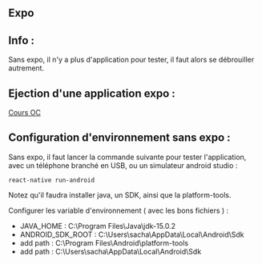 ## Expo

Info :
-------------------
Sans expo, il n'y a plus d'application pour tester, il faut alors se débrouiller autrement.


Ejection d'une application expo  :
-------------------

[Cours OC](https://openclassrooms.com/fr/courses/4902061-developpez-une-application-mobile-react-native/4959616-formalisez-votre-application-pour-utiliser-les-composants-du-device)


Configuration d'environnement sans expo :
-------------------------------------------


Sans expo, il faut lancer la commande suivante pour tester l'application, avec un téléphone branché en USB, ou un simulateur android studio :

    react-native run-android

Notez qu'il faudra installer java, un SDK, ainsi que la platform-tools.

Configurer les variable d'environnement ( avec les bons fichiers ) :

- JAVA_HOME : C:\Program Files\Java\jdk-15.0.2
- ANDROID_SDK_ROOT : C:\Users\sacha\AppData\Local\Android\Sdk
- add path : C:\Program Files\Android\platform-tools
- add path : C:\Users\sacha\AppData\Local\Android\Sdk
